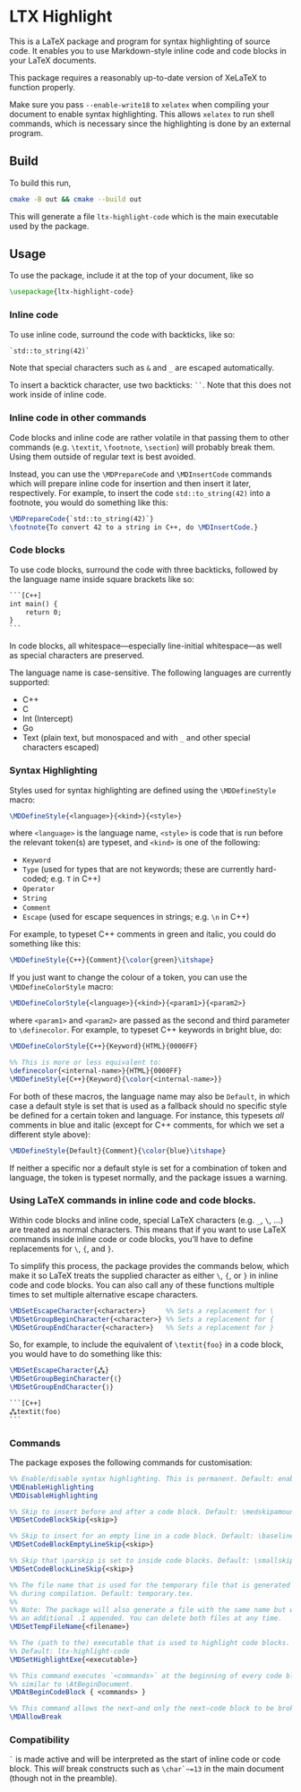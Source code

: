 # LTX Highlight
This is a LaTeX package and program for syntax highlighting of source code. It enables you to use
Markdown-style inline code and code blocks in your LaTeX documents.

This package requires a reasonably up-to-date version of XeLaTeX to function properly.

Make sure you pass `--enable-write18` to `xelatex` when compiling your document to
enable syntax highlighting. This allows `xelatex` to run shell commands, which is
necessary since the highlighting is done by an external program.

## Build
To build this run,
```bash
cmake -B out && cmake --build out
```

This will generate a file `ltx-highlight-code` which is the main executable used by the package.

## Usage
To use the package, include it at the top of your document, like so
```latex
\usepackage{ltx-highlight-code}
```

### Inline code
To use inline code, surround the code with backticks, like so:
```latex
`std::to_string(42)`
```
Note that special characters such as `&` and `_` are escaped automatically.

To insert a backtick character, use two backticks: ` `` `. Note that this does not work inside of inline code.

### Inline code in other commands
Code blocks and inline code are rather volatile in that passing them to other
commands (e.g. `\textit`, `\footnote`, `\section`) will probably break them. Using them
outside of regular text is best avoided.

Instead, you can use the `\MDPrepareCode` and `\MDInsertCode` commands which will prepare
inline code for insertion and then insert it later, respectively. For example, to insert
the code `std::to_string(42)` into a footnote, you would do something like this:
```latex
\MDPrepareCode{`std::to_string(42)`}
\footnote{To convert 42 to a string in C++, do \MDInsertCode.}
```

### Code blocks
To use code blocks, surround the code with three backticks, followed by the language name inside
square brackets like so:
````latex
```[C++]
int main() {
    return 0;
}
```
````

In code blocks, all whitespace—especially line-initial whitespace—as well as special characters are preserved.

The language name is case-sensitive. The following languages are currently supported:
- C++
- C
- Int (Intercept)
- Go
- Text (plain text, but monospaced and with `_` and other special characters escaped)

### Syntax Highlighting
Styles used for syntax highlighting are defined using the `\MDDefineStyle` macro:
```latex
\MDDefineStyle{<language>}{<kind>}{<style>}
```
where `<language>` is the language name, `<style>` is code that is run before the relevant token(s) are
typeset, and `<kind>` is one of the following:
- `Keyword`
- `Type` (used for types that are not keywords; these are currently hard-coded; e.g. `T` in C++)
- `Operator`
- `String`
- `Comment`
- `Escape` (used for escape sequences in strings; e.g. `\n` in C++)

For example, to typeset C++ comments in green and italic, you could do something like this:
```latex
\MDDefineStyle{C++}{Comment}{\color{green}\itshape}
```

If you just want to change the colour of a token, you can use the `\MDDefineColorStyle` macro:
```latex
\MDDefineColorStyle{<language>}{<kind>}{<param1>}{<param2>}
```
where `<param1>` and `<param2>` are passed as the second and third parameter to `\definecolor`. For example,
to typeset C++ keywords in bright blue, do:
```latex
\MDDefineColorStyle{C++}{Keyword}{HTML}{0000FF}

%% This is more or less equivalent to:
\definecolor{<internal-name>}{HTML}{0000FF}
\MDDefineStyle{C++}{Keyword}{\color{<internal-name>}}
```

For both of these macros, the language name may also be `Default`, in which case a default style is set that is used as a fallback
should no specific style be defined for a certain token and language. For instance, this typesets *all* comments
in blue and italic (except for C++ comments, for which we set a different style above):
```latex
\MDDefineStyle{Default}{Comment}{\color{blue}\itshape}
```

If neither a specific nor a default style is set for a combination of token and language, the token is typeset normally,
and the package issues a warning.

### Using LaTeX commands in inline code and code blocks.
Within code blocks and inline code, special LaTeX characters (e.g. `_`, ` \ `, ...) are treated as normal characters. This
means that if you want to use LaTeX commands inside inline code or code blocks, you’ll have to
define replacements for ` \ `, `{`, and `}`.

To simplify this process, the package provides the commands below, which make it so
LaTeX treats the supplied character as either ` \ `, `{`, or `}` in inline code and code blocks. You can also call any of
these functions multiple times to set multiple alternative escape characters.
```latex
\MDSetEscapeCharacter{<character>}     %% Sets a replacement for \
\MDSetGroupBeginCharacter{<character>} %% Sets a replacement for {
\MDSetGroupEndCharacter{<character>}   %% Sets a replacement for }
```

So, for example, to include the equivalent of `\textit{foo}` in a code block, you would
have to do something like this:
````latex
\MDSetEscapeCharacter{⁂}
\MDSetGroupBeginCharacter{⟨}
\MDSetGroupEndCharacter{⟩}

```[C++]
⁂textit⟨foo⟩
```
````

### Commands
The package exposes the following commands for customisation:
```latex
%% Enable/disable syntax highlighting. This is permanent. Default: enabled.
\MDEnableHighlighting
\MDDisableHighlighting

%% Skip to insert before and after a code block. Default: \medskipamount.
\MDSetCodeBlockSkip{<skip>}

%% Skip to insert for an empty line in a code block. Default: \baselineskip.
\MDSetCodeBlockEmptyLineSkip{<skip>}

%% Skip that \parskip is set to inside code blocks. Default: \smallskipamount.
\MDSetCodeBlockLineSkip{<skip>}

%% The file name that is used for the temporary file that is generated
%% during compilation. Default: temporary.tex.
%%
%% Note: The package will also generate a file with the same name but with
%% an additional .1 appended. You can delete both files at any time.
\MDSetTempFileName{<filename>}

%% The (path to the) executable that is used to highlight code blocks.
%% Default: ltx-highlight-code
\MDSetHighlightExe{<executable>}

%% This command executes `<commands>` at the beginning of every code block in a fashion
%% similar to \AtBeginDocument.
\MDAtBeginCodeBlock { <commands> }

%% This command allows the next—and only the next—code block to be broken across pages.
\MDAllowBreak
```

### Compatibility
`` ` `` is made active and will be interpreted as the start of inline code or code block. This
*will* break constructs such as ``\char`~=13`` in the main document (though not in the preamble).
